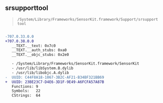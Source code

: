 ## srsupporttool

> `/System/Library/Frameworks/SensorKit.framework/Support/srsupporttool`

```diff

-707.0.33.0.0
+707.0.38.0.0
   __TEXT.__text: 0x7c0
   __TEXT.__auth_stubs: 0xa0
   __TEXT.__objc_stubs: 0x2e0

   - /System/Library/Frameworks/SensorKit.framework/SensorKit
   - /usr/lib/libSystem.B.dylib
   - /usr/lib/libobjc.A.dylib
-  UUID: C44F8A18-1067-3B2C-AF21-B34BF321BB69
+  UUID: 23BE23C7-D4E6-3D1F-9E49-A6FCFA57A87B
   Functions: 9
   Symbols:   22
   CStrings:  64

```
